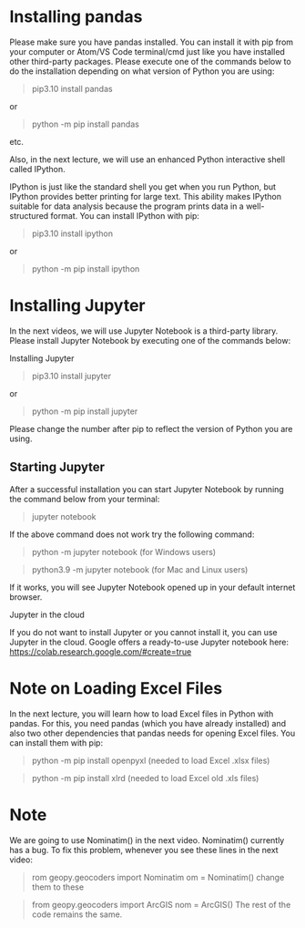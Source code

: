 # Installing pandas

Please make sure you have pandas installed. You can install it with pip from your computer or Atom/VS Code terminal/cmd just like you have installed other third-party packages. Please execute one of the commands below to do the installation depending on what version of Python you are using:

> pip3.10 install pandas

or

> python -m pip install pandas

etc.

Also, in the next lecture, we will use an enhanced Python interactive shell called IPython.

IPython is just like the standard shell you get when you run Python, but IPython provides better printing for large text. This ability makes IPython suitable for data analysis because the program prints data in a well-structured format. You can install IPython with pip:

> pip3.10 install ipython

or

> python -m pip install ipython

# Installing Jupyter

In the next videos, we will use Jupyter Notebook is a third-party library. Please install Jupyter Notebook by executing one of the commands below:

Installing Jupyter

> pip3.10 install jupyter

or

> python -m pip install jupyter


Please change the number after pip to reflect the version of Python you are using.

## Starting Jupyter

After a successful installation you can start Jupyter Notebook by running the command below from your terminal:

> jupyter notebook

If the above command does not work try the following command:

> python -m jupyter notebook (for Windows users)

> python3.9 -m jupyter notebook  (for Mac and Linux users)

If it works, you will see Jupyter Notebook opened up in your default internet browser.

Jupyter in the cloud

If you do not want to install Jupyter or you cannot install it, you can use Jupyter in the cloud. Google offers a ready-to-use Jupyter notebook here: https://colab.research.google.com/#create=true


# Note on Loading Excel Files

In the next lecture, you will learn how to load Excel files in Python with pandas. For this, you need pandas (which you have already installed) and also two other dependencies that pandas needs for opening Excel files. You can install them with pip:

> python -m pip install openpyxl (needed to load Excel .xlsx files)

> python -m pip install xlrd (needed to load Excel old .xls files)

# Note
We are going to use Nominatim() in the next video. Nominatim() currently has a bug. To fix this problem, whenever you see these lines in the next video:

> rom geopy.geocoders import Nominatim
> om = Nominatim()
change them to these

> from geopy.geocoders import ArcGIS
> nom = ArcGIS()
The rest of the code remains the same.
